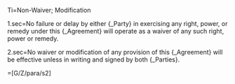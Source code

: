 Ti=Non-Waiver; Modification

1.sec=No failure or delay by either {_Party} in exercising any right, power, or remedy under this {_Agreement} will operate as a waiver of any such right, power or remedy.

2.sec=No waiver or modification of any provision of this {_Agreement} will be effective unless in writing and signed by both {_Parties}.

=[G/Z/para/s2]
